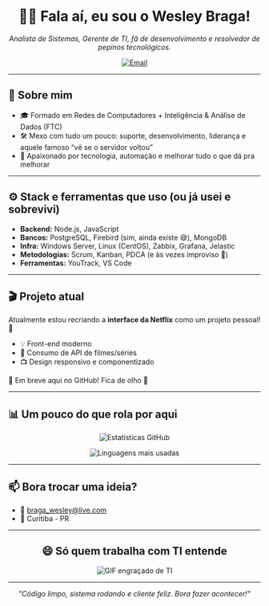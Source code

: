 <h1 align="center">👨‍💻 Fala aí, eu sou o Wesley Braga!</h1>

<p align="center">
  <em>Analista de Sistemas, Gerente de TI, fã de desenvolvimento e resolvedor de pepinos tecnológicos.</em>
</p>

<p align="center">
  <a href="mailto:braga_wesley@live.com">
    <img src="https://img.shields.io/badge/email-me%20manda%20um%20oi-blue" alt="Email">
  </a>
</p>

---

<h2>🧠 Sobre mim</h2>

<ul>
  <li>🎓 Formado em Redes de Computadores + Inteligência & Análise de Dados (FTC)</li>
  <li>🛠️ Mexo com tudo um pouco: suporte, desenvolvimento, liderança e aquele famoso “vê se o servidor voltou”</li>
  <li>🚀 Apaixonado por tecnologia, automação e melhorar tudo o que dá pra melhorar</li>
</ul>

---

<h2>⚙️ Stack e ferramentas que uso (ou já usei e sobrevivi)</h2>

<ul>
  <li><b>Backend:</b> Node.js, JavaScript</li>
  <li><b>Bancos:</b> PostgreSQL, Firebird (sim, ainda existe 😅), MongoDB</li>
  <li><b>Infra:</b> Windows Server, Linux (CentOS), Zabbix, Grafana, Jelastic</li>
  <li><b>Metodologias:</b> Scrum, Kanban, PDCA (e às vezes improviso 👀)</li>
  <li><b>Ferramentas:</b> YouTrack, VS Code</li>
</ul>

---

<h2>🎬 Projeto atual</h2>

<p>Atualmente estou recriando a <strong>interface da Netflix</strong> como um projeto pessoal! 🍿</p>

<ul>
  <li>💡 Front-end moderno</li>
  <li>📡 Consumo de API de filmes/séries</li>
  <li>📺 Design responsivo e componentizado</li>
</ul>

<p>🔗 Em breve aqui no GitHub! Fica de olho 👀</p>

---

<h2>📊 Um pouco do que rola por aqui</h2>

<p align="center">
  <img src="https://github-readme-stats.vercel.app/api?username=wesleybraga&show_icons=true&theme=tokyonight" alt="Estatísticas GitHub">
</p>

<p align="center">
  <img src="https://github-readme-stats.vercel.app/api/top-langs/?username=wesleybraga&layout=compact&theme=tokyonight" alt="Linguagens mais usadas">
</p>

---

<h2>📫 Bora trocar uma ideia?</h2>

<ul>
  <li>📧 <a href="mailto:braga_wesley@live.com">braga_wesley@live.com</a></li>
  <li>📍 Curitiba - PR</li>
</ul>

---

<h2 align="center">😄 Só quem trabalha com TI entende</h2>

<p align="center">
  <img src="https://media.giphy.com/media/v1.Y2lkPTc5MGI3NjExNzdkMzhkYjFkYjAyODgzZmNiZDZiZTA2Y2I3M2MwZjU3ZDU0NTNlNyZjdD1n/3o6ZsU0yIYt5gB0kBa/giphy.gif" alt="GIF engraçado de TI">
</p>

---

<p align="center">
  <i>"Código limpo, sistema rodando e cliente feliz. Bora fazer acontecer!"</i>
</p>
